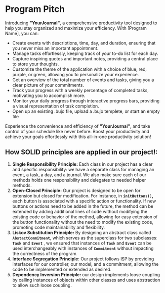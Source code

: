 # Program Pitch
Introducing **"YourJournal"**, a comprehensive productivity tool designed to help you stay organized and maximize your efficiency. With [Program Name], you can:

* Create events with descriptions, time, day, and duration, ensuring that you never miss an important appointment.
* Manage tasks effortlessly, keeping track of your to-do list for each day.
* Capture inspiring quotes and important notes, providing a central place to store your thoughts.
* Customize the theme of the application with a choice of blue, red, purple, or green, allowing you to personalize your experience.
* Get an overview of the total number of events and tasks, giving you a clear picture of your commitments.
* Track your progress with a weekly percentage of completed tasks, motivating you to accomplish more.
* Monitor your daily progress through interactive progress bars, providing a visual representation of task completion.
* Open up an existing .bujo file, upload a .bujo templete, or start an empty file

Experience the convenience and efficiency of **"YourJournal"**, and take control of your schedule like never before. Boost your productivity and achieve your goals effortlessly with this all-in-one productivity solution!

## How SOLID principles are applied in our project!:

1. **Single Responsibility Principle:** Each class in our project has a clear and specific responsibility: we have a separate class for managing an event, a task, a day, and a journal. We also make sure each of our methods holds one responsibility and delegates to needed helper methods.
2. **Open-Closed Principle:** Our project is designed to be open for extension but closed for modification. For instance,  in **`initButtons()`,** each button is associated with a specific action or functionality. If new buttons or actions need to be added in the future, the method can be extended by adding additional lines of code without modifying the existing code or behavior of the method, allowing for easy extension of the button functionality without the need to modify the existing code, promoting code maintainability and flexibility.
3. **Liskov Substitution Principle:** By designing an abstract class called **`AbstactCommitment`**, which serves as the superclass for two subclasses: **`Task`** and **`Event`** , we ensured that instances of **`Task`** and **`Event`** can be used interchangeably with instances of **`Commitment`** without impacting the correctness of the program.
4. **Interface Segregation Principle:** Our project follows ISP by providing interfaces for our controller, our model, and a commitment, allowing the code to be implemented or extended as desired.
5. **Dependency Inversion Principle:** our design implements loose coupling by calling instances of objects within other classes and uses abstraction to allow such loose coupling.
